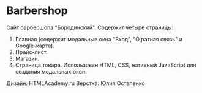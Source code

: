 # Barbershop

Сайт барбершопа "Бородинский". Содержит четыре страницы:
1. Главная (содержит модальные окна "Вход", "О,ратная связь" и Google-карта).
2. Прайс-лист.
3. Магазин.
4. Страница товара.
Использован HTML, CSS, нативный JavaScript для создания модальных окон.

Дизайн: HTMLAcademy.ru
Верстка: Юлия Остапенко

